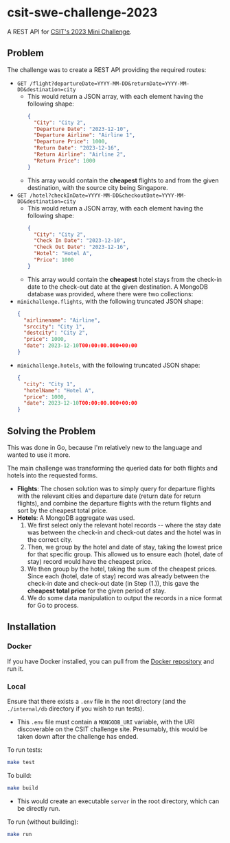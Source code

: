 # csit-swe-challenge-2023
A REST API for [CSIT's 2023 Mini Challenge](https://se-mini-challenge.csit-events.sg/).

## Problem
The challenge was to create a REST API providing the required routes:
- `GET /flight?departureDate=YYYY-MM-DD&returnDate=YYYY-MM-DD&destination=city`
  - This would return a JSON array, with each element having the following shape:
    ```json
    {
      "City": "City 2",
      "Departure Date": "2023-12-10",
      "Departure Airline": "Airline 1",
      "Departure Price": 1000,
      "Return Date": "2023-12-16",
      "Return Airline": "Airline 2",
      "Return Price": 1000
    }
    ```
  - This array would contain the **cheapest** flights to and from the given destination, with the source city being Singapore.
- `GET /hotel?checkInDate=YYYY-MM-DD&checkoutDate=YYYY-MM-DD&destination=city`
  - This would return a JSON array, with each element having the following shape:
    ```json
    {
      "City": "City 2",
      "Check In Date": "2023-12-10",
      "Check Out Date": "2023-12-16",
      "Hotel": "Hotel A",
      "Price": 1000
    }
    ```
  - This array would contain the **cheapest** hotel stays from the check-in date to the check-out date at the given destination.
A MongoDB database was provided, where there were two collections:
- `minichallenge.flights`, with the following truncated JSON shape:
  ```json
  {
    "airlinename": "Airline",
    "srccity": "City 1",
    "destcity": "City 2",
    "price": 1000,
    "date": 2023-12-10T00:00:00.000+00:00
  }
  ```
- `minichallenge.hotels`, with the following truncated JSON shape:
  ```json
  {
    "city": "City 1",
    "hotelName": "Hotel A",
    "price": 1000,
    "date": 2023-12-10T00:00:00.000+00:00
  }
  ```

## Solving the Problem
This was done in Go, because I'm relatively new to the language and wanted to use it more.

The main challenge was transforming the queried data for both flights and hotels into the requested forms.
- **Flights**: The chosen solution was to simply query for departure flights with the relevant cities and departure date (return date for return flights), and combine the departure flights with the return flights and sort by the cheapest total price.
- **Hotels**: A MongoDB aggregate was used.
  1. We first select only the relevant hotel records -- where the stay date was between the check-in and check-out dates and the hotel was in the correct city.
  2. Then, we group by the hotel and date of stay, taking the lowest price for that specific group. This allowed us to ensure each (hotel, date of stay) record would have the cheapest price.
  3. We then group by the hotel, taking the sum of the cheapest prices. Since each (hotel, date of stay) record was already between the check-in date and check-out date (in Step (1.)), this gave the **cheapest total price** for the given period of stay.
  4. We do some data manipulation to output the records in a nice format for Go to process.

## Installation
### Docker
If you have Docker installed, you can pull from the [Docker repository](https://hub.docker.com/r/ryedralisk/csit-swe-challenge-2023) and run it.

### Local
Ensure that there exists a `.env` file in the root directory (and the `./internal/db` directory if you wish to run tests).
- This `.env` file must contain a `MONGODB_URI` variable, with the URI discoverable on the CSIT challenge site. Presumably, this would be taken down after the challenge has ended.

To run tests:
```bash
make test
```

To build:
```bash
make build
```
- This would create an executable `server` in the root directory, which can be directly run.

To run (without building):
```bash
make run
```

